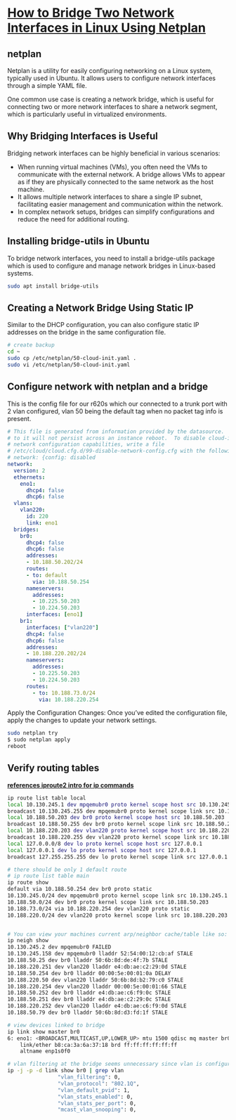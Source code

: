 # **[How to Bridge Two Network Interfaces in Linux Using Netplan](https://www.tecmint.com/netplan-bridge-network-interfaces/)**

## netplan

Netplan is a utility for easily configuring networking on a Linux system, typically used in Ubuntu. It allows users to configure network interfaces through a simple YAML file.

One common use case is creating a network bridge, which is useful for connecting two or more network interfaces to share a network segment, which is particularly useful in virtualized environments.

## Why Bridging Interfaces is Useful

Bridging network interfaces can be highly beneficial in various scenarios:

- When running virtual machines (VMs), you often need the VMs to communicate with the external network. A bridge allows VMs to appear as if they are physically connected to the same network as the host machine.
- It allows multiple network interfaces to share a single IP subnet, facilitating easier management and communication within the network.
- In complex network setups, bridges can simplify configurations and reduce the need for additional routing.

## Installing bridge-utils in Ubuntu

To bridge network interfaces, you need to install a bridge-utils package which is used to configure and manage network bridges in Linux-based systems.

```bash
sudo apt install bridge-utils
```

## Creating a Network Bridge Using Static IP

Similar to the DHCP configuration, you can also configure static IP addresses on the bridge in the same configuration file.

```bash
# create backup
cd ~
sudo cp /etc/netplan/50-cloud-init.yaml .
sudo vi /etc/netplan/50-cloud-init.yaml
```

## Configure network with netplan and a bridge

This is the config file for our r620s which our connected to a trunk port with 2 vlan configured, vlan 50 being the default tag when no packet tag info is present.

```yaml
# This file is generated from information provided by the datasource.  Changes
# to it will not persist across an instance reboot.  To disable cloud-init's
# network configuration capabilities, write a file
# /etc/cloud/cloud.cfg.d/99-disable-network-config.cfg with the following:
# network: {config: disabled
network:
  version: 2
  ethernets:
    eno1:
      dhcp4: false
      dhcp6: false
  vlans:
    vlan220:
      id: 220
      link: eno1
  bridges:
    br0:
      dhcp4: false
      dhcp6: false  
      addresses:
      - 10.188.50.202/24    
      routes:
      - to: default
        via: 10.188.50.254
      nameservers:
        addresses:
        - 10.225.50.203
        - 10.224.50.203
      interfaces: [eno1] 
    br1:
      interfaces: ["vlan220"]
      dhcp4: false
      dhcp6: false  
      addresses:
      - 10.188.220.202/24
      nameservers:
        addresses:
        - 10.225.50.203
        - 10.224.50.203
      routes:
        - to: 10.188.73.0/24
          via: 10.188.220.254      
```

Apply the Configuration Changes: Once you’ve edited the configuration file, apply the changes to update your network settings.

```bash
sudo netplan try
$ sudo netplan apply
reboot
```

## Verify routing tables

**[references iproute2 intro for ip commands](../networking/iproute2/introduction_to_iproute.md)**

```bash
ip route list table local
local 10.130.245.1 dev mpqemubr0 proto kernel scope host src 10.130.245.1 
broadcast 10.130.245.255 dev mpqemubr0 proto kernel scope link src 10.130.245.1 
local 10.188.50.203 dev br0 proto kernel scope host src 10.188.50.203 
broadcast 10.188.50.255 dev br0 proto kernel scope link src 10.188.50.203 
local 10.188.220.203 dev vlan220 proto kernel scope host src 10.188.220.203 
broadcast 10.188.220.255 dev vlan220 proto kernel scope link src 10.188.220.203 
local 127.0.0.0/8 dev lo proto kernel scope host src 127.0.0.1 
local 127.0.0.1 dev lo proto kernel scope host src 127.0.0.1 
broadcast 127.255.255.255 dev lo proto kernel scope link src 127.0.0.1 

# there should be only 1 default route
# ip route list table main
ip route show
default via 10.188.50.254 dev br0 proto static 
10.130.245.0/24 dev mpqemubr0 proto kernel scope link src 10.130.245.1 
10.188.50.0/24 dev br0 proto kernel scope link src 10.188.50.203 
10.188.73.0/24 via 10.188.220.254 dev vlan220 proto static 
10.188.220.0/24 dev vlan220 proto kernel scope link src 10.188.220.203 


# You can view your machines current arp/neighbor cache/table like so:
ip neigh show
10.130.245.2 dev mpqemubr0 FAILED 
10.130.245.158 dev mpqemubr0 lladdr 52:54:00:12:cb:af STALE 
10.188.50.25 dev br0 lladdr 50:6b:8d:de:4f:7b STALE 
10.188.220.251 dev vlan220 lladdr e4:db:ae:c2:29:0d STALE 
10.188.50.254 dev br0 lladdr 00:00:5e:00:01:0a DELAY 
10.188.220.50 dev vlan220 lladdr 50:6b:8d:b2:79:c0 STALE 
10.188.220.254 dev vlan220 lladdr 00:00:5e:00:01:66 STALE 
10.188.50.252 dev br0 lladdr e4:db:ae:c6:f9:0c STALE 
10.188.50.251 dev br0 lladdr e4:db:ae:c2:29:0c STALE 
10.188.220.252 dev vlan220 lladdr e4:db:ae:c6:f9:0d STALE 
10.188.50.79 dev br0 lladdr 50:6b:8d:d3:fd:1f STALE 

# view devices linked to bridge
ip link show master br0
6: eno1: <BROADCAST,MULTICAST,UP,LOWER_UP> mtu 1500 qdisc mq master br0 state UP mode DEFAULT group default qlen 1000
    link/ether b8:ca:3a:6a:37:18 brd ff:ff:ff:ff:ff:ff
    altname enp1s0f0

# vlan filtering at the bridge seems unnecessary since vlan is configured outside of bridge.
ip -j -p -d link show br0 | grep vlan
                "vlan_filtering": 0,
                "vlan_protocol": "802.1Q",
                "vlan_default_pvid": 1,
                "vlan_stats_enabled": 0,
                "vlan_stats_per_port": 0,
                "mcast_vlan_snooping": 0, 

